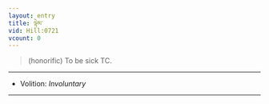 ```yaml
---
layout: entry
title: ལྟེམ་
vid: Hill:0721
vcount: 0
---
```

> (honorific) To be sick TC\.

---
* Volition: _Involuntary_

---

